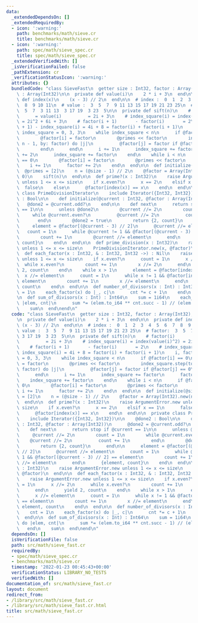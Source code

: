 ```yaml
---
data:
  _extendedDependsOn: []
  _extendedRequiredBy:
  - icon: ':warning:'
    path: benchmarks/math/sieve.cr
    title: benchmarks/math/sieve.cr
  - icon: ':warning:'
    path: spec/math/sieve_spec.cr
    title: spec/math/sieve_spec.cr
  _extendedVerifiedWith: []
  _isVerificationFailed: false
  _pathExtension: cr
  _verificationStatusIcon: ':warning:'
  attributes: {}
  bundledCode: "class SieveFast\n  getter size : Int32, factor : Array(Int32), primes\
    \ : Array(Int32)\n\n  private def value(i)\n    2 * i + 3\n  end\n\n  private\
    \ def index(x)\n    (x - 3) // 2\n  end\n\n  # index :  0  1  2  3  4  5  6  7\
    \  8  9 10 11\n  # value :  3  5  7  9 11 13 15 17 19 21 23 25\n  # factor:  3\
    \  5  7  3 11 13  3 17 19  3 23  5\n\n  private def sift(n)\n    # factor(i) \
    \      = value(i)          = 2i + 3\n    # index_square(i) = index(value(i)^2)\
    \ = 2i^2 + 6i + 3\n    # factor(i + 1)       - factor(i)       = 2\n    # index_square(i\
    \ + 1) - index_square(i) = 4i + 8 = factor(i) + factor(i + 1)\n    i, factor,\
    \ index_square = 0, 3, 3\n    while index_square < n\n      if @factor[i] == 0\n\
    \        @factor[i] = factor\n        @primes << factor\n        index_square.step(to:\
    \ n - 1, by: factor) do |j|\n          @factor[j] = factor if @factor[j] == 0\n\
    \        end\n      end\n      i += 1\n      index_square += factor\n      factor\
    \ += 2\n      index_square += factor\n    end\n    while i < n\n      if @factor[i]\
    \ == 0\n        @factor[i] = factor\n        @primes << factor\n      end\n  \
    \    i += 1\n      factor += 2\n    end\n  end\n\n  def initialize(@size)\n  \
    \  @primes = [2]\n    n = (@size - 1) // 2\n    @factor = Array(Int32).new(n,\
    \ 0)\n    sift(n)\n  end\n\n  def prime?(x : Int32)\n    raise ArgumentError.new\
    \ unless 1 <= x <= size\n    if x.even?\n      x == 2\n    elsif x == 1\n    \
    \  false\n    else\n      @factor[index(x)] == x\n    end\n  end\n\n  private\
    \ class PrimeDivisionIterator\n    include Iterator({Int32, Int32})\n\n    @done2\
    \ : Bool\n\n    def initialize(@current : Int32, @factor : Array(Int32))\n   \
    \   @done2 = @current.odd?\n    end\n\n    def next\n      return stop if @current\
    \ == 1\n\n      unless @done2\n        @current //= 2\n        count = 1\n   \
    \     while @current.even?\n          @current //= 2\n          count += 1\n \
    \       end\n        @done2 = true\n        return {2, count}\n      end\n\n \
    \     element = @factor[(@current - 3) // 2]\n      @current //= element\n   \
    \   count = 1\n      while @current != 1 && @factor[(@current - 3) // 2] == element\n\
    \        count += 1\n        @current //= element\n      end\n      {element,\
    \ count}\n    end\n  end\n\n  def prime_division(x : Int32)\n    raise ArgumentError.new\
    \ unless 1 <= x <= size\n    PrimeDivisionIterator.new(x, @factor)\n  end\n\n\
    \  def each_factor(x : Int32, & : Int32, Int32 ->) : Nil\n    raise ArgumentError.new\
    \ unless 1 <= x <= size\n    if x.even?\n      count = 1\n      x //= 2\n    \
    \  while x.even?\n        count += 1\n        x //= 2\n      end\n      yield\
    \ 2, count\n    end\n    while x > 1\n      element = @factor[index(x)]\n    \
    \  x //= element\n      count = 1\n      while x != 1 && @factor[index(x)] ==\
    \ element\n        count += 1\n        x //= element\n      end\n      yield element,\
    \ count\n    end\n  end\n\n  def number_of_divisors(x : Int) : Int32\n    cnt\
    \ = 1\n    each_factor(x) do |_, c|\n      cnt *= c + 1\n    end\n    cnt\n  end\n\
    \n  def sum_of_divisors(x : Int) : Int64\n    sum = 1i64\n    each_factor(x) do\
    \ |elem, cnt|\n      sum *= (elem.to_i64 ** cnt.succ - 1) // (elem - 1)\n    end\n\
    \    sum\n  end\nend\n"
  code: "class SieveFast\n  getter size : Int32, factor : Array(Int32), primes : Array(Int32)\n\
    \n  private def value(i)\n    2 * i + 3\n  end\n\n  private def index(x)\n   \
    \ (x - 3) // 2\n  end\n\n  # index :  0  1  2  3  4  5  6  7  8  9 10 11\n  #\
    \ value :  3  5  7  9 11 13 15 17 19 21 23 25\n  # factor:  3  5  7  3 11 13 \
    \ 3 17 19  3 23  5\n\n  private def sift(n)\n    # factor(i)       = value(i)\
    \          = 2i + 3\n    # index_square(i) = index(value(i)^2) = 2i^2 + 6i + 3\n\
    \    # factor(i + 1)       - factor(i)       = 2\n    # index_square(i + 1) -\
    \ index_square(i) = 4i + 8 = factor(i) + factor(i + 1)\n    i, factor, index_square\
    \ = 0, 3, 3\n    while index_square < n\n      if @factor[i] == 0\n        @factor[i]\
    \ = factor\n        @primes << factor\n        index_square.step(to: n - 1, by:\
    \ factor) do |j|\n          @factor[j] = factor if @factor[j] == 0\n        end\n\
    \      end\n      i += 1\n      index_square += factor\n      factor += 2\n  \
    \    index_square += factor\n    end\n    while i < n\n      if @factor[i] ==\
    \ 0\n        @factor[i] = factor\n        @primes << factor\n      end\n     \
    \ i += 1\n      factor += 2\n    end\n  end\n\n  def initialize(@size)\n    @primes\
    \ = [2]\n    n = (@size - 1) // 2\n    @factor = Array(Int32).new(n, 0)\n    sift(n)\n\
    \  end\n\n  def prime?(x : Int32)\n    raise ArgumentError.new unless 1 <= x <=\
    \ size\n    if x.even?\n      x == 2\n    elsif x == 1\n      false\n    else\n\
    \      @factor[index(x)] == x\n    end\n  end\n\n  private class PrimeDivisionIterator\n\
    \    include Iterator({Int32, Int32})\n\n    @done2 : Bool\n\n    def initialize(@current\
    \ : Int32, @factor : Array(Int32))\n      @done2 = @current.odd?\n    end\n\n\
    \    def next\n      return stop if @current == 1\n\n      unless @done2\n   \
    \     @current //= 2\n        count = 1\n        while @current.even?\n      \
    \    @current //= 2\n          count += 1\n        end\n        @done2 = true\n\
    \        return {2, count}\n      end\n\n      element = @factor[(@current - 3)\
    \ // 2]\n      @current //= element\n      count = 1\n      while @current !=\
    \ 1 && @factor[(@current - 3) // 2] == element\n        count += 1\n        @current\
    \ //= element\n      end\n      {element, count}\n    end\n  end\n\n  def prime_division(x\
    \ : Int32)\n    raise ArgumentError.new unless 1 <= x <= size\n    PrimeDivisionIterator.new(x,\
    \ @factor)\n  end\n\n  def each_factor(x : Int32, & : Int32, Int32 ->) : Nil\n\
    \    raise ArgumentError.new unless 1 <= x <= size\n    if x.even?\n      count\
    \ = 1\n      x //= 2\n      while x.even?\n        count += 1\n        x //= 2\n\
    \      end\n      yield 2, count\n    end\n    while x > 1\n      element = @factor[index(x)]\n\
    \      x //= element\n      count = 1\n      while x != 1 && @factor[index(x)]\
    \ == element\n        count += 1\n        x //= element\n      end\n      yield\
    \ element, count\n    end\n  end\n\n  def number_of_divisors(x : Int) : Int32\n\
    \    cnt = 1\n    each_factor(x) do |_, c|\n      cnt *= c + 1\n    end\n    cnt\n\
    \  end\n\n  def sum_of_divisors(x : Int) : Int64\n    sum = 1i64\n    each_factor(x)\
    \ do |elem, cnt|\n      sum *= (elem.to_i64 ** cnt.succ - 1) // (elem - 1)\n \
    \   end\n    sum\n  end\nend\n"
  dependsOn: []
  isVerificationFile: false
  path: src/math/sieve_fast.cr
  requiredBy:
  - spec/math/sieve_spec.cr
  - benchmarks/math/sieve.cr
  timestamp: '2022-01-23 00:45:43+00:00'
  verificationStatus: LIBRARY_NO_TESTS
  verifiedWith: []
documentation_of: src/math/sieve_fast.cr
layout: document
redirect_from:
- /library/src/math/sieve_fast.cr
- /library/src/math/sieve_fast.cr.html
title: src/math/sieve_fast.cr
---
```

